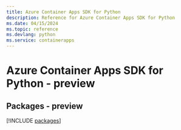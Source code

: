 ```yaml
---
title: Azure Container Apps SDK for Python
description: Reference for Azure Container Apps SDK for Python
ms.date: 04/15/2024
ms.topic: reference
ms.devlang: python
ms.service: containerapps
---
```

# Azure Container Apps SDK for Python - preview
## Packages - preview
[!INCLUDE [packages](container-apps-index.md)]